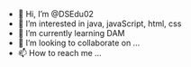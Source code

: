 - 👋 Hi, I’m @DSEdu02
- 👀 I’m interested in java, javaScript, html, css
- 🌱 I’m currently learning DAM
- 💞️ I’m looking to collaborate on ...
- 📫 How to reach me ...

<!---
DSEdu02/DSEdu02 is a ✨ special ✨ repository because its `README.md` (this file) appears on your GitHub profile.
You can click the Preview link to take a look at your changes.
--->
